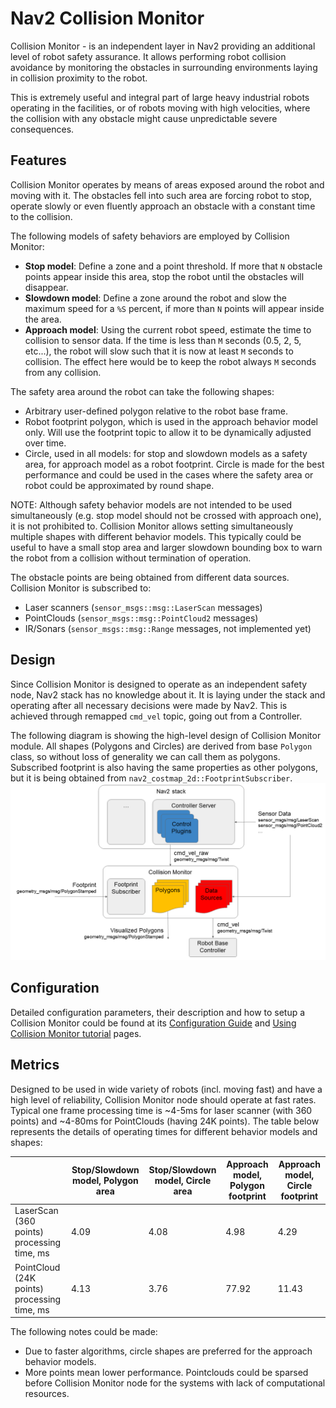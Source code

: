 # Nav2 Collision Monitor

Collision Monitor - is an independent layer in Nav2 providing an additional level of robot safety assurance.
It allows performing robot collision avoidance by monitoring the obstacles in surrounding environments laying in collision proximity to the robot.

This is extremely useful and integral part of large heavy industrial robots operating in the facilities, or of robots moving with high velocities, where the collision with any obstacle might cause unpredictable severe consequences.

## Features

Collision Monitor operates by means of areas exposed around the robot and moving with it.
The obstacles fell into such area are forcing robot to stop, operate slowly or even fluently approach an obstacle with a constant time to the collision.

The following models of safety behaviors are employed by Collision Monitor:

* **Stop model**: Define a zone and a point threshold. If more that `N` obstacle points appear inside this area, stop the robot until the obstacles will disappear.
* **Slowdown model**: Define a zone around the robot and slow the maximum speed for a `%S` percent, if more than `N` points will appear inside the area.
* **Approach model**: Using the current robot speed, estimate the time to collision to sensor data. If the time is less than `M` seconds (0.5, 2, 5, etc...), the robot will slow such that it is now at least `M` seconds to collision. The effect here would be to keep the robot always `M` seconds from any collision.

The safety area around the robot can take the following shapes:

* Arbitrary user-defined polygon relative to the robot base frame.
* Robot footprint polygon, which is used in the approach behavior model only. Will use the footprint topic to allow it to be dynamically adjusted over time.
* Circle, used in all models: for stop and slowdown models as a safety area, for approach model as a robot footprint. Circle is made for the best performance and could be used in the cases where the safety area or robot could be approximated by round shape.

NOTE: Although safety behavior models are not intended to be used simultaneously (e.g. stop model should not be crossed with approach one), it is not prohibited to. Collision Monitor allows setting simultaneously multiple shapes with different behavior models. This typically could be useful to have a small stop area and larger slowdown bounding box to warn the robot from a collision without termination of operation.

The obstacle points are being obtained from different data sources. Collision Monitor is subscribed to:

* Laser scanners (`sensor_msgs::msg::LaserScan` messages)
* PointClouds (`sensor_msgs::msg::PointCloud2` messages)
* IR/Sonars (`sensor_msgs::msg::Range` messages, not implemented yet)

## Design

Since Collision Monitor is designed to operate as an independent safety node, Nav2 stack has no knowledge about it.
It is laying under the stack and operating after all necessary decisions were made by Nav2.
This is achieved through remapped `cmd_vel` topic, going out from a Controller.

The following diagram is showing the high-level design of Collision Monitor module. All shapes (Polygons and Circles) are derived from base `Polygon` class, so without loss of generality we can call them as polygons. Subscribed footprint is also having the same properties as other polygons, but it is being obtained from `nav2_costmap_2d::FootprintSubscriber`.
![HDL.png](doc/HLD.png)

## Configuration

Detailed configuration parameters, their description and how to setup a Collision Monitor could be found at its [Configuration Guide](https://navigation.ros.org/configuration/packages/configuring-collision-monitor.html) and [Using Collision Monitor tutorial](https://navigation.ros.org/tutorials/docs/using_collision_monitor.html) pages.


## Metrics

Designed to be used in wide variety of robots (incl. moving fast) and have a high level of reliability, Collision Monitor node should operate at fast rates.
Typical one frame processing time is ~4-5ms for laser scanner (with 360 points) and ~4-80ms for PointClouds (having 24K points).
The table below represents the details of operating times for different behavior models and shapes:

| | Stop/Slowdown model, Polygon area | Stop/Slowdown model, Circle area | Approach model, Polygon footprint | Approach model, Circle footprint |
|-|-----------------------------------|----------------------------------|-----------------------------------|----------------------------------|
| LaserScan (360 points) processing time, ms  | 4.09 | 4.08 | 4.98  | 4.29  |
| PointCloud (24K points) processing time, ms | 4.13 | 3.76 | 77.92 | 11.43 |

The following notes could be made:

 * Due to faster algorithms, circle shapes are preferred for the approach behavior models.
 * More points mean lower performance. Pointclouds could be sparsed before Collision Monitor node for the systems with lack of computational resources.
